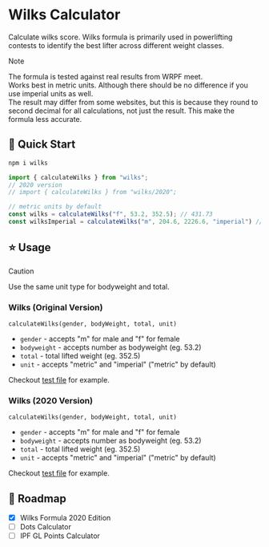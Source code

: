 # Wilks Calculator

Calculate wilks score. Wilks formula is primarily used in powerlifting contests to identify the best lifter across different weight classes.

> [!NOTE]
> The formula is tested against real results from WRPF meet.  
> Works best in metric units. Although there should be no difference if you use imperial units as well.  
> The result may differ from some websites, but this is because they round to second decimal for all calculations, not just the result. This make the formula less accurate.  

## 🚀 Quick Start

```sh
npm i wilks
```

```ts
import { calculateWilks } from "wilks";
// 2020 version
// import { calculateWilks } from "wilks/2020";

// metric units by default
const wilks = calculateWilks("f", 53.2, 352.5); // 431.73
const wilksImperial = calculateWilks("m", 204.6, 2226.6, "imperial") // 635.09
```

## ⭐ Usage 

> [!CAUTION]
> Use the same unit type for bodyweight and total.

### Wilks (Original Version)

`calculateWilks(gender, bodyWeight, total, unit)`

- `gender` - accepts "m" for male and "f" for female
- `bodyweight` - accepts number as bodyweight (eg. 53.2)
- `total` - total lifted weight (eg. 352.5)
- `unit` - accepts "metric" and "imperial" ("metric" by default)

Checkout [test file](./tests/wilks.test.ts) for example.

### Wilks (2020 Version)

`calculateWilks(gender, bodyWeight, total, unit)`

- `gender` - accepts "m" for male and "f" for female
- `bodyweight` - accepts number as bodyweight (eg. 53.2)
- `total` - total lifted weight (eg. 352.5)
- `unit` - accepts "metric" and "imperial" ("metric" by default)

Checkout [test file](./tests/wilks2020.test.ts) for example.

## 📍 Roadmap

- [x] Wilks Formula 2020 Edition
- [ ] Dots Calculator
- [ ] IPF GL Points Calculator
